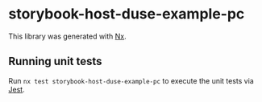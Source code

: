 # storybook-host-duse-example-pc

This library was generated with [Nx](https://nx.dev).

## Running unit tests

Run `nx test storybook-host-duse-example-pc` to execute the unit tests via [Jest](https://jestjs.io).

